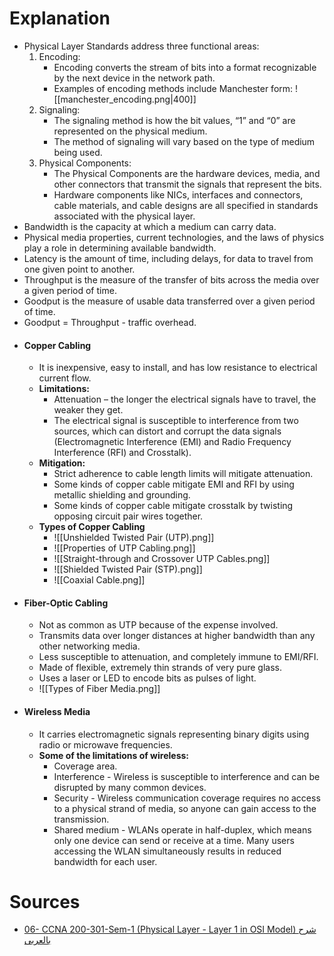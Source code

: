# Explanation
+ Physical Layer Standards address three functional areas:
	1. Encoding:
		- Encoding converts the stream of bits into a format recognizable by the next device in the network path. 
		- Examples of encoding methods include Manchester form:
		 ![[manchester_encoding.png|400]]
	2. Signaling:
		- The signaling method is how the bit values, “1” and “0” are represented on the physical medium. 
		- The method of signaling will vary based on the type of medium being used. 
	3. Physical Components:
		+ The Physical Components are the hardware devices, media, and other connectors that transmit the signals that represent the bits.
		+ Hardware components like NICs, interfaces and connectors, cable materials, and cable designs are all specified in standards associated with the physical layer.
+ Bandwidth is the capacity at which a medium can carry data.
+ Physical media properties, current technologies, and the laws of physics play a role in determining available bandwidth.
+ Latency is the amount of time, including delays, for data to travel from one given point to another.
+ Throughput is the measure of the transfer of bits across the media over a given period of time.
+ Goodput is the measure of usable data transferred over a given period of time. 
+ Goodput = Throughput - traffic overhead.
+ #### Copper Cabling
	+ It is inexpensive, easy to install, and has low resistance to electrical current flow. 
	+ **Limitations:**
		+ Attenuation – the longer the electrical signals have to travel, the weaker they get.
		+ The electrical signal is susceptible to interference from two sources, which can distort and corrupt the data signals (Electromagnetic Interference (EMI) and Radio Frequency Interference (RFI) and Crosstalk).
	+ **Mitigation:**
		+ Strict adherence to cable length limits will mitigate attenuation.
		+ Some kinds of copper cable mitigate EMI and RFI by using metallic shielding and grounding.
		+ Some kinds of copper cable mitigate crosstalk by twisting opposing circuit pair wires together.
	- **Types of Copper Cabling**
		- ![[Unshielded Twisted Pair (UTP).png]]
		- ![[Properties of UTP Cabling.png]]
		- ![[Straight-through and Crossover UTP Cables.png]]
		- ![[Shielded Twisted Pair (STP).png]]
		- ![[Coaxial Cable.png]]
- #### Fiber-Optic Cabling
	- Not as common as UTP because of the expense involved.
	- Transmits data over longer distances at higher bandwidth than any other networking media.
	- Less susceptible to attenuation, and completely immune to EMI/RFI.
	- Made of flexible, extremely thin strands of very pure glass.
	- Uses a laser or LED to encode bits as pulses of light.
	- ![[Types of Fiber Media.png]]
- #### Wireless Media
	- It carries electromagnetic signals representing binary digits using radio or microwave frequencies.
	- **Some of the limitations of wireless:**
		- Coverage area.
		- Interference - Wireless is susceptible to interference and can be disrupted by many common devices.
		- Security - Wireless communication coverage requires no access to a physical strand of media, so anyone can gain access to the transmission.
		- Shared medium - WLANs operate in half-duplex, which means only one device can send or receive at a time. Many users accessing the WLAN simultaneously results in reduced bandwidth for each user.
# Sources
+ [06- CCNA 200-301-Sem-1 (Physical Layer - Layer 1 in OSI Model) شرح بالعربى](https://www.youtube.com/watch?v=_WCBYOAs0ac&list=PLyDiLBk6tDH48IAmjAfH8OhrIeTSf23id&index=8&t=4s)
 